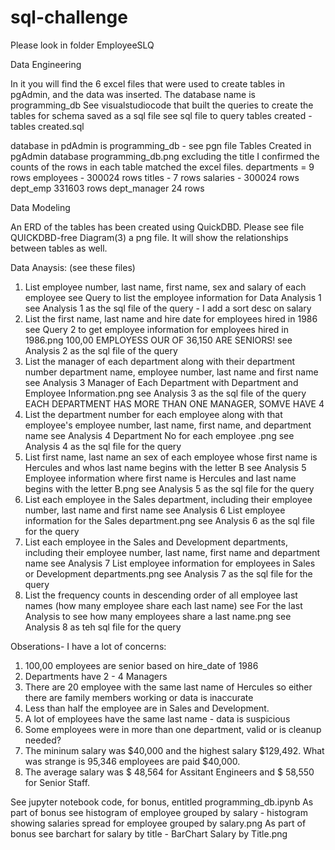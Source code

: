 # sql-challenge



Please look in folder EmployeeSLQ


Data Engineering

In it you will find the 6 excel files that were used to create tables in pgAdmin, and the data was inserted. The database name is programming_db 
See visualstudiocode that built the queries to create the tables for schema saved as a sql file
see sql file to query tables created - tables created.sql

database in pdAdmin is programming_db - see pgn file Tables Created in pgAdmin database programming_db.png
excluding the title I confirmed the counts of the rows in each table matched the excel files.
departments = 9 rows
employees - 300024 rows
titles - 7 rows
salaries - 300024 rows
dept_emp 331603 rows
dept_manager 24 rows

Data Modeling

An ERD of the tables has been created using QuickDBD. Please see file QUICKDBD-free Diagram(3) a png file. It will show the relationships between tables as well.

Data Anaysis: (see these files)
1. List employee number, last name, first name, sex and salary of each employee
    see  Query to list the employee information for Data Analysis 1  
    see  Analysis 1 as the sql file of the query - I add a sort desc on salary
2. List the first name, last name and hire date for employees hired in 1986
    see Query 2 to get employee information for employees hired in 1986.png  100,00 EMPLOYESS OUR OF 36,150 ARE SENIORS!
    see Analysis 2 as the sql file of the query
3. List the manager of each department along with their department number department name, employee number, last name and first name
    see Analysis 3 Manager of Each Department with Department and Employee Information.png
    see Analysis 3 as the sql file of the query EACH DEPARTMENT HAS MORE THAN ONE MANAGER, SOMVE HAVE 4
4. List the department number for each employee along with that employee's employee number, last name, first name, and department name
    see Analysis 4 Department No for each employee .png
    see Analysis 4 as the sql file for the query
5. List first name, last name an sex of each employee whose first name is Hercules and whos last name begins with the letter B
    see Analysis 5 Employee information where first name is Hercules and last name begins with the letter B.png
    see Analysis 5 as the sql file for the query
6. List each employee in the Sales department, including their employee number, last name and first name
    see Analysis 6 List employee information for the Sales department.png
    see Analysis 6 as the sql file for the query
7. List each employee in the Sales and Development departments, including their employee number, last name, first name and department name
    see Analysis 7 List employee information for employees in Sales or Development departments.png
    see Analysis 7 as the sql file for the query
8. List the frequency counts in descending order of all employee last names (how many employee share each last name)
    see For the last Analysis to see how many employees share a last name.png
    see Analysis 8 as teh sql file for the query

Obserations-  I have a lot of concerns:

1. 100,00 employees are senior based on hire_date of 1986
2. Departments have 2 - 4 Managers 
3. There are 20 employee with the same last name of Hercules so either there are family members working or data is inaccurate
4. Less than half the employee are in Sales and Development.
5. A lot of employees have the same last name - data is suspicious
6. Some employees were in more than one department, valid or is cleanup needed?
7. The mininum salary was $40,000 and the highest salary $129,492. What was strange is 95,346 employees are paid $40,000.
8. The average salary was $ 48,564 for Assitant Engineers and $ 58,550 for Senior Staff.


See jupyter notebook code, for bonus, entitled programming_db.ipynb
As part of bonus see histogram of employee grouped by salary - histogram showing salaries spread for employee grouped by salary.png
As part of bonus see barchart for salary by title - BarChart Salary by Title.png


   
